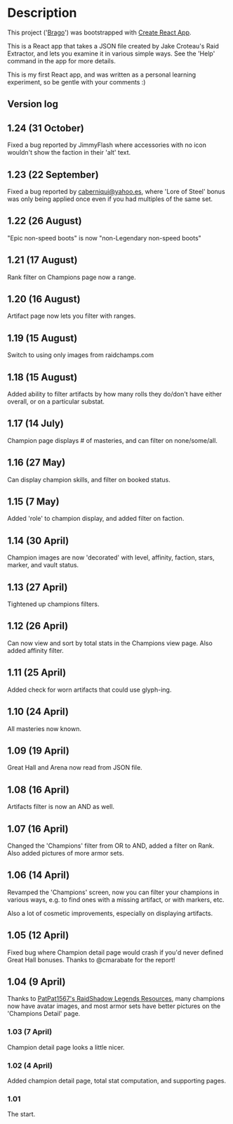 
# Description

This project ('[Brago](https://github.com/kfishkin/brago)') was bootstrapped with [Create React App](https://github.com/facebook/create-react-app).


This is a React app that takes a JSON file created by
Jake Croteau's Raid Extractor, and lets you examine it
in various simple ways. See the 'Help' command in the app
for more details.

This is my first React app, and was written as a personal
learning experiment, so be gentle with your comments :)

## Version log
## 1.24 (31 October)
  Fixed a bug reported by JimmyFlash where accessories with no icon wouldn't show the faction in their 'alt' text.
  
## 1.23 (22 September)
  Fixed a bug reported by caberniqui@yahoo.es, where 'Lore of Steel' bonus was only being applied once even if you had multiples of the same set.

## 1.22 (26 August)
"Epic non-speed boots" is now "non-Legendary non-speed boots"

## 1.21 (17 August)
Rank filter on Champions page now a range.

## 1.20 (16 August)
Artifact page now lets you filter with ranges.

## 1.19 (15 August)
Switch to using only images from raidchamps.com

## 1.18 (15 August)
Added ability to filter artifacts by how many rolls they do/don't have
either overall, or on a particular substat.

## 1.17 (14 July)
Champion page displays # of masteries, and can filter on none/some/all.

## 1.16 (27 May)
Can display champion skills, and filter on booked status.

## 1.15 (7 May)
Added 'role' to champion display, and added filter on faction.

## 1.14 (30 April)
Champion images are now 'decorated' with level, affinity, faction, stars, marker, and vault status.

## 1.13 (27 April)
Tightened up champions filters.

## 1.12 (26 April)
Can now view and sort by total stats in the Champions view page.
Also added affinity filter.

## 1.11 (25 April)
Added check for worn artifacts that could use glyph-ing.

## 1.10 (24 April)
All masteries now known.

## 1.09 (19 April)
Great Hall and Arena now read from JSON file.

## 1.08 (16 April)
Artifacts filter is now an AND as well.

## 1.07 (16 April)
Changed the 'Champions' filter from OR to AND, added a filter on Rank. Also added pictures of more armor sets.

## 1.06 (14 April)
Revamped the 'Champions' screen, now you can filter your champions
in various ways, e.g. to find ones with a missing artifact, or
with markers, etc.

Also a lot of cosmetic improvements, especially on displaying
artifacts.

## 1.05 (12 April)
Fixed bug where Champion detail page would crash if you'd never defined
Great Hall bonuses. Thanks to @cmarabate for the report!

## 1.04 (9 April)
Thanks to [PatPat1567's RaidShadow Legends Resources](https://github.com/PatPat1567/RaidShadowLegendsData), many champions now have avatar images, and most armor sets have better pictures on the 'Champions Detail' page.

### 1.03 (7 April)
  Champion detail page looks a little nicer.

### 1.02 (4 April)
  Added champion detail page, total stat computation, and supporting pages.

### 1.01
The start.